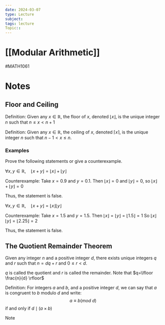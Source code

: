```yaml
---
date: 2024-03-07
type: Lecture
subject: 
tags: lecture
Topic:: 
---
```

# [[Modular Arithmetic]]
#MATH1061
# Notes

## Floor and Ceiling

Definition: Given any $x \in \mathbb{R}$, the floor of $x$, denoted $\lfloor x \rfloor$, is the unique integer $n$ such that $n \leq x < n+1$

Definition: Given any $x \in \mathbb{R}$, the ceiling of $x$, denoted $\lceil x \rceil$, is the unique integer $n$ such that $n-1<x\leq n$.

### Examples

Prove the following statements or give a counterexample.

$\forall x,y \in \mathbb{R}, \quad \lfloor x+y \rfloor= \lfloor x \rfloor + \lfloor y \rfloor$

Counterexample: Take $x=0.9$ and $y=0.1$.
Then $\lfloor x \rfloor=0$ and $\lfloor y \rfloor=0$, so $\lfloor x \rfloor + \lfloor y \rfloor =0$

Thus, the statement is false.

$\forall x,y \in \mathbb{R}, \quad \lfloor x+y \rfloor= \lfloor x \rfloor \lfloor y \rfloor$

Counterexample: Take $x=1.5$ and $y=1.5$.
Then $\lfloor x \rfloor = \lfloor y \rfloor = \lfloor 1.5 \rfloor = 1$ 
So $\lfloor x \rfloor \lfloor y \rfloor =\lfloor 2.25 \rfloor =2$

Thus, the statement is false. 

## The Quotient Remainder Theorem

Given any integer $n$ and a positive integer $d$, there exists unique integers $q$ and $r$ such that $n = dq+r$ and $0\leq r<d$.

$q$ is called the quotient and $r$ is called the remainder. 
Note that $q=\lfloor \frac{n}{d} \rfloor$


Definition: For integers $a$ and $b$, and a positive integer $d$, we can say that $a$ is congruent to $b$ modulo $d$ and write:
$$
a \equiv b (mod \ d)
$$
if and only if $d \mid (a \times b)$

> [!note]
> 












